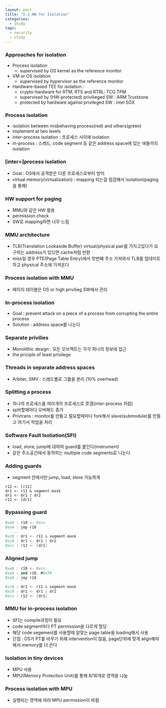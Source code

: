 ```yaml
---
layout: post
title: "5-2 HW for Isolation"
categories:
  - Study
tags:
  - security
  - study
---
```


### Approaches for isolation

 - Process isolation
   - supervised by OS kernel as the reference monitor
 - VM or OS isolation
   - supervised by hypervisor as the reference monitor
 - Hardware-based TEE for isolation : 
   - crypto-hardware for RTM, RTS and RTRL: TCG TPM 
   - supervised by (HW-protected) privilieged SW : ARM Trustzone 
   - protected by hardware against privileged SW : intel SGX

### Process isolation
 - isolation between misbehaving process(red) and others(green) 
 - implement at two levels
 - inter-process isolation : 프로세스 사이에 isolation
 - in-process : 스레드, code segment 등 같은 address space에 있는 애들끼리 isolation

### [inter=]process isolation
 - Goal : OS에서 공격받은 다른 프로세스로부터 방어
 - virtual memory(virtualization) : mapping 되는걸 점검해서 isolation(paging을 통해)

### HW support for paging
 - MMU와 같은 HW 활용
 - permission check 
 - SW로 mapping하면 너무 느림

### MMU architecture
 - TLB(Translation Lookaside Buffer) virtual/physical pair를 가지고있다가 요구하는 address가 있으면 cache처럼 반환
 - miss일 경우 PTE(Page Table Entry)에서 첫번째 주소 가져와서 TLB를 업데이트하고 physical 주소에 가져온다

### Process isolation with MMU
 - 페이지 테이블은 OS or high privilieg SW에서 관리

### In-process isolation
 - Goal : prevent attack on a piece of a process from corrupting the entire process
 - Solution : address space를 나눈다

### Separate privilies
 - Monolithic design : 모든 오브젝트는 각각 하나의 정보에 접근
 - the priciple of least privilege

### Threads in separate address spaces
 - Arbiter, SMV : 스레드별로 그룹을 분리 (10% overhead)

### Splitting a process
 - 하나의 프로세스를 여러개의 프로세스로 쪼갬(inter-process 처럼)
 - split할때마다 오버헤드 증가
 - Privtrans : monitor를 만들고 필요할때마다 fork해서 slave(submodule)를 만들고 여기서 작업을 처리

### Software Fault Isoliation(SFI)
 - load, store, jump에 대하여 guard를 붙인다(instrument)
 - 같은 주소공간에서 동작하는 multiple code segments로 나눈다

### Adding guards
 - segment 안에서만 jump, load, store 가능하게
~~~
r12 <- [r11]
dr1 <- r11 & segment-mask
dr1 <- dr1 | dr2
r12 <- [dr1]
~~~

### Bypassing guard
~~~as
0xa0 : r10 <- 0xcc
0xa4 : jmp r10
   ...
0xc0 : dr1 <- r11 & segment-mask
0xc8 : dr1 <- dr1 | dr2
0xcc : r12 <- [dr1]
~~~

### Aligned jump
~~~as
0xa0 : r10 <- 0xcc
0xa4 : and r10, #0xf0
0xa8 : jmp r10

0xc0 : dr1 <- r11 & segment-mask
0xc8 : dr1 <- dr1 | dr2
0xcc : r12 <- [dr1]
~~~

### MMU for in-process isolation
 - SFI는 compile과정이 필요
 - code segment마다 PT permission을 다르게 할당
 - 해당 code segement를 사용할때 알맞는 page table을 loading해서 사용
 - 단점 : OS가 PT를 바꾸기 위해 intervention이 많음, page단위에 맞게 align해야해서 memory를 더 쓴다

### Isolation in tiny devices
 - MPU 사용
 - MPU(Memory Protection Unit)를 통해 8/16개로 영역을 나눔

### Process isolation with MPU
 - 실행되는 영역에 따라 MPU permission이 바뀜

